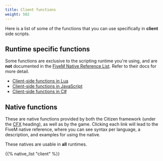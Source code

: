 ```yaml
---
title: Client functions
weight: 502
---
```


Here is a list of some of the functions that you can use specifically in **client** side scripts.

Runtime specific functions
--------------------------
Some functions are exclusive to the scripting runtime you're using, and are **not** documented
in the [FiveM Native Reference List](https://runtime.fivem.net/doc/reference.html). Refer to their docs for more detail.

- [Client-side functions in Lua](/docs/scripting-reference/runtimes/lua/client-functions)
- [Client-side functions in JavaScript](/docs/scripting-reference/runtimes/javascript/client-functions)
- [Client-side functions in C#](/docs/scripting-reference/runtimes/csharp/client-functions)

Native functions
----------------
These are native functions provided by both the Citizen framework (under the [CFX](#cfx) heading), as well as by the
game. Clicking each link will lead to the FiveM native reference, where you can see syntax per language, a description,
and examples for using the native.

These natives are usable in **all** runtimes.

{{% native_list "client" %}}
